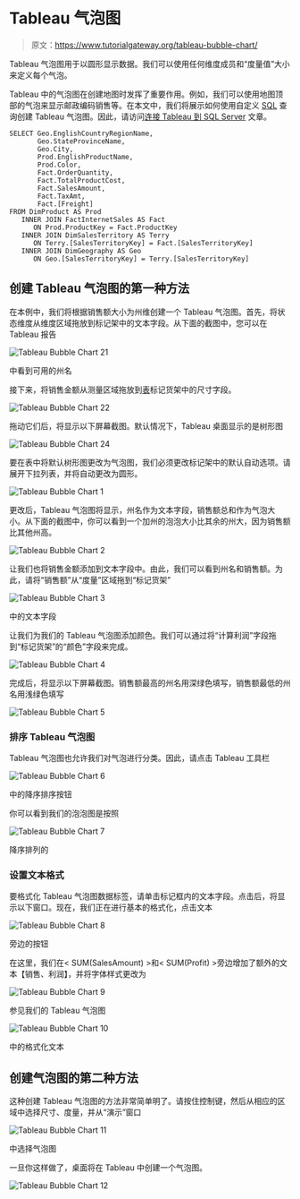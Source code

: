 # Tableau 气泡图

> 原文：<https://www.tutorialgateway.org/tableau-bubble-chart/>

Tableau 气泡图用于以圆形显示数据。我们可以使用任何维度成员和“度量值”大小来定义每个气泡。

Tableau 中的气泡图在创建地图时发挥了重要作用。例如，我们可以使用地图顶部的气泡来显示邮政编码销售等。在本文中，我们将展示如何使用自定义 [SQL](https://www.tutorialgateway.org/sql/) 查询创建 Tableau 气泡图。因此，请访问[连接 Tableau 到 SQL Server](https://www.tutorialgateway.org/connecting-tableau-to-sql-server/) 文章。

```
SELECT Geo.EnglishCountryRegionName, 
       Geo.StateProvinceName, 
       Geo.City, 
       Prod.EnglishProductName, 
       Prod.Color, 
       Fact.OrderQuantity, 
       Fact.TotalProductCost, 
       Fact.SalesAmount, 
       Fact.TaxAmt, 
       Fact.[Freight]
FROM DimProduct AS Prod 
   INNER JOIN FactInternetSales AS Fact 
      ON Prod.ProductKey = Fact.ProductKey 
   INNER JOIN DimSalesTerritory AS Terry 
      ON Terry.[SalesTerritoryKey] = Fact.[SalesTerritoryKey] 
   INNER JOIN DimGeography AS Geo 
      ON Geo.[SalesTerritoryKey] = Terry.[SalesTerritoryKey]
```

## 创建 Tableau 气泡图的第一种方法

在本例中，我们将根据销售额大小为州维创建一个 Tableau 气泡图。首先，将状态维度从维度区域拖放到标记架中的文本字段。从下面的截图中，您可以在 Tableau 报告

![Tableau Bubble Chart 21](img/81d0c543498ac8adf701cac7250cafb8.png)

中看到可用的州名

接下来，将销售金额从测量区域拖放到[表](https://www.tutorialgateway.org/tableau/)标记货架中的尺寸字段。

![Tableau Bubble Chart 22](img/85fcb12f85ca55d8d97d18a5b4fee097.png)

拖动它们后，将显示以下屏幕截图。默认情况下，Tableau 桌面显示的是树形图

![Tableau Bubble Chart 24](img/211c2b0ca462794b785fc82a78687ab7.png)

要在表中将默认树形图更改为气泡图，我们必须更改标记架中的默认自动选项。请展开下拉列表，并将自动更改为圆形。

![Tableau Bubble Chart 1](img/2245c0d1134d6ab6ed7f69dad5c50858.png)

更改后，Tableau 气泡图将显示，州名作为文本字段，销售额总和作为气泡大小。从下面的截图中，你可以看到一个加州的泡泡大小比其余的州大，因为销售额比其他州高。

![Tableau Bubble Chart 2](img/43e9acc0344c54151108862911fee14e.png)

让我们也将销售金额添加到文本字段中。由此，我们可以看到州名和销售额。为此，请将“销售额”从“度量”区域拖到“标记货架”

![Tableau Bubble Chart 3](img/5bc7aaf8549430737581434ee2d088eb.png)

中的文本字段

让我们为我们的 Tableau 气泡图添加颜色。我们可以通过将“计算利润”字段拖到“标记货架”的“颜色”字段来完成。

![Tableau Bubble Chart 4](img/6f2d9fd9a60958a2414ce7f307e44b3f.png)

完成后，将显示以下屏幕截图。销售额最高的州名用深绿色填写，销售额最低的州名用浅绿色填写

![Tableau Bubble Chart 5](img/0e042429ab75aad09f83e76b3edcbb18.png)

### 排序 Tableau 气泡图

Tableau 气泡图也允许我们对气泡进行分类。因此，请点击 Tableau 工具栏

![Tableau Bubble Chart 6](img/2154c9de614ca12a64a10b0d966e7888.png)

中的降序排序按钮

你可以看到我们的泡泡图是按照

![Tableau Bubble Chart 7](img/4a3fce993ff96da01c63b4f2197f5d22.png)

降序排列的

### 设置文本格式

要格式化 Tableau 气泡图数据标签，请单击标记框内的文本字段。点击后，将显示以下窗口。现在，我们正在进行基本的格式化，点击文本

![Tableau Bubble Chart 8](img/ae65aa7d9a5cc014d0f9a4d19d32f2eb.png)

旁边的按钮

在这里，我们在< SUM(SalesAmount) >和< SUM(Profit) >旁边增加了额外的文本【销售、利润】，并将字体样式更改为

![Tableau Bubble Chart 9](img/9f3609a20e2ec3d1c03748103554be28.png)

参见我们的 Tableau 气泡图

![Tableau Bubble Chart 10](img/22d80105cceac3af06cc4c5bc3ca6249.png)

中的格式化文本

## 创建气泡图的第二种方法

这种创建 Tableau 气泡图的方法非常简单明了。请按住控制键，然后从相应的区域中选择尺寸、度量，并从“演示”窗口

![Tableau Bubble Chart 11](img/4597d917c6bed998f2d4c7785f67ecd2.png)

中选择气泡图

一旦你这样做了，桌面将在 Tableau 中创建一个气泡图。

![Tableau Bubble Chart 12](img/77ffa3c33780a4b71dbb518bd1147373.png)